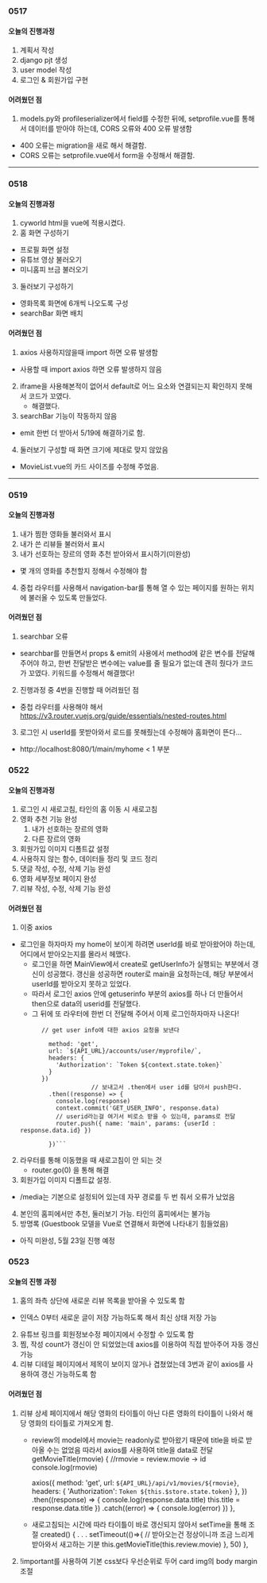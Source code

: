 ### 0517

#### 오늘의 진행과정

1. 계획서 작성
2. django pjt 생성
3. user model 작성
4. 로그인 & 회원가입 구현

#### 어려웠던 점

1. models.py와 profileserializer에서 field를 수정한 뒤에, setprofile.vue를 통해서 데이터를 받아야 하는데, CORS 오류와 400 오류 발생함
  - 400 오류는 migration을 새로 해서 해결함.
  - CORS 오류는 setprofile.vue에서 form을 수정해서 해결함.

---

### 0518

#### 오늘의 진행과정

1. cyworld html을 vue에 적용시켰다.
2. 홈 화면 구성하기
  - 프로필 화면 설정
  - 유튜브 영상 불러오기
  - 미니홈피 브금 불러오기
3. 둘러보기 구성하기
  - 영화목록 화면에 6개씩 나오도록 구성
  - searchBar 화면 배치

#### 어려웠던 점

1. axios 사용하지않을때 import 하면 오류 발생함
  - 사용할 때 import axios 하면 오류 발생하지 않음
2. iframe을 사용해본적이 없어서 default로 어느 요소와 연결되는지 확인하지 못해서 코드가 꼬였다.
	- 해결했다.
3. searchBar 기능이 작동하지 않음
  - emit 한번 더 받아서 5/19에 해결하기로 함.
4. 둘러보기 구성할 때 화면 크기에 제대로 맞지 않았음
  - MovieList.vue의 카드 사이즈를 수정해 주었음.

---

### 0519

#### 오늘의 진행과정

1. 내가 찜한 영화들 불러와서 표시
2. 내가 쓴 리뷰들 불러와서 표시
3. 내가 선호하는 장르의 영화 추천 받아와서 표시하기(미완성)
  - 몇 개의 영화를 추천할지 정해서 수정해야 함
4. 중첩 라우터를 사용해서 navigation-bar를 통해 열 수 있는 페이지를 원하는 위치에 불러올 수 있도록 만들었다.

#### 어려웠던 점

1. searchbar 오류
  - searchbar를 만들면서 props & emit의 사용에서 method에 같은 변수를 전달해 주어야 하고, 한번 전달받은 변수에는 value를 줄 필요가 없는데 괜히 줬다가 코드가 꼬였다. 키워드를 수정해서 해결했다!
2. 진행과정 중 4번을 진행할 때 어려웠던 점
  - 중첩 라우터를 사용해야 해서 https://v3.router.vuejs.org/guide/essentials/nested-routes.html
3. 로그인 시 userId를 못받아와서 로드를 못해줬는데 수정해야 홈화면이 뜬다...
  - http://localhost:8080/1/main/myhome < 1 부분


### 0522

#### 오늘의 진행과정

1. 로그인 시 새로고침, 타인의 홈 이동 시 새로고침
2. 영화 추천 기능 완성 
   1. 내가 선호하는 장르의 영화
   2. 다른 장르의 영화
3. 회원가입 이미지 디폴트값 설정
4. 사용하지 않는 함수, 데이터들 정리 및 코드 정리
5. 댓글 작성, 수정, 삭제 기능 완성
6. 영화 세부정보 페이지 완성
7. 리뷰 작성, 수정, 삭제 기능 완성

#### 어려웠던 점

1. 이중 axios
  - 로그인을 하자마자 my home이 보이게 하려면 userId를 바로 받아왔어야 하는데, 어디에서 받아오는지를 몰라서 헤맸다.
	- 로그인을 하면 MainView에서 create로 getUserInfo가 실행되는 부분에서 갱신이 성공했다.
	갱신을 성공하면 router로 main을 요청하는데, 해당 부분에서 userId를 받아오지 못하고 있었다.
	- 따라서 로그인 axios 안에 getuserinfo 부분의 axios를 하나 더 만들어서 then으로 data의 userid를 전달했다.
	- 그 뒤에 또 라우터에 한번 더 전달해 주어서 이제 로그인하자마자 나온다!
	```axios({  
          // get user info에 대한 axios 요청을 보낸다
          
            method: 'get',
            url: `${API_URL}/accounts/user/myprofile/`,
            headers: {
              'Authorization': `Token ${context.state.token}`
            }
          })
						// 보내고서 .then에서 user id를 담아서 push한다.
            .then((response) => {
              console.log(response)
              context.commit('GET_USER_INFO', response.data)
              // userid라는걸 여기서 비로소 받을 수 있는데, params로 전달
              router.push({ name: 'main', params: {userId : response.data.id} })
      
            })```
2. 라우터를 통해 이동했을 때 새로고침이 안 되는 것
	- router.go(0) 을 통해 해결
3. 회원가입 이미지 디폴트값 설정. 
  - /media는 기본으로 설정되어 있는데 자꾸 경로를 두 번 줘서 오류가 났었음
4. 본인의 홈피에서만 추천, 둘러보기 가능. 타인의 홈피에서는 불가능
5. 방명록 (Guestbook 모델을 Vue로 연결해서 화면에 나타내기 힘들었음)
  - 아직 미완성, 5월 23일 진행 예정


### 0523
#### 오늘의 진행 과정
1. 홈의 좌측 상단에 새로운 리뷰 목록을 받아올 수 있도록 함
  - 인덱스 0부터 새로운 글이 저장 가능하도록 해서 최신 상태 저장 가능
2. 유튜브 링크를 회원정보수정 페이지에서 수정할 수 있도록 함
3. 찜, 작성 count가 갱신이 안 되었었는데 axios를 이용하여 직접 받아주어 자동 갱신 가능
4. 리뷰 디테일 페이지에서 제목이 보이지 않거나 겹쳤었는데 3번과 같이 axios를 사용하여 갱신 가능하도록 함

#### 어려웠던 점
1. 리뷰 상세 페이지에서 해당 영화의 타이틀이 아닌 다른 영화의 타이틀이 나와서 해당 영화의 타이틀로 가져오게 함.
	- review의 model에서 movie는 readonly로 받아왔기 때문에 title을 바로 받아올 수는 없었음
	따라서 axios를 사용하여 title을 data로 전달
	getMovieTitle(rmovie) { //rmovie = review.movie -> id
      console.log(rmovie)
    
      axios({
        method: 'get',
        url: `${API_URL}/api/v1/movies/${rmovie}`,
        headers: {
          'Authorization': `Token ${this.$store.state.token}`
        },
      })
        .then((response) => {
          console.log(response.data.title)
          this.title =  response.data.title
        })
        .catch((error) => {
          console.log(error)
        })
    },
	- 새로고침되는 시간에 따라 타이틀이 바로 갱신되지 않아서 setTime을 통해 조절
created() {
   . . .
    setTimeout(()=>{ // 받아오는건 정상이니까 조금 느리게 받아와서 새고하는 기분
      this.getMovieTitle(this.review.movie)
        }, 50)
  },

2. !important를 사용하여 기본 css보다 우선순위로 두어 card img의 body margin 조절